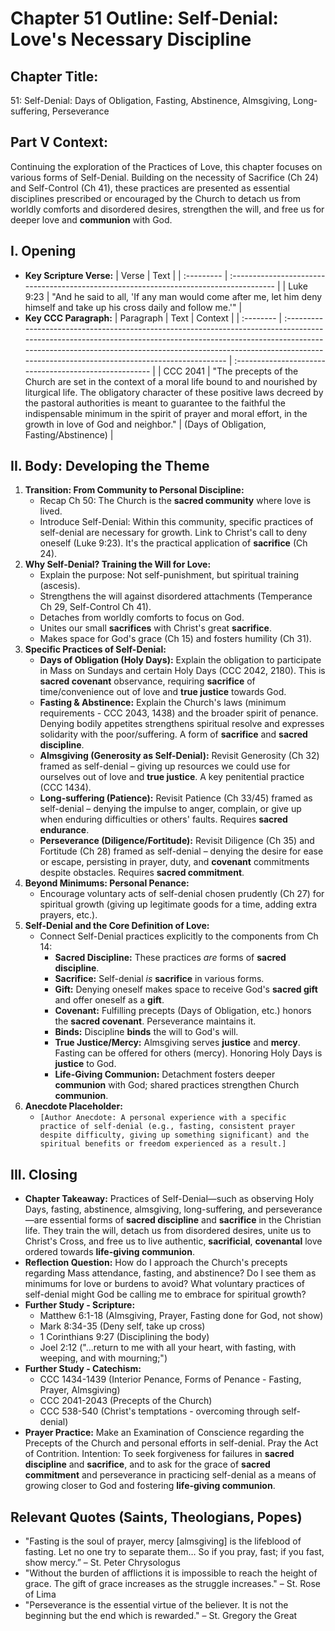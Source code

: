 # Chapter 51 Outline: Self-Denial: Love's Necessary Discipline

## Chapter Title:
51: Self-Denial: Days of Obligation, Fasting, Abstinence, Almsgiving, Long-suffering, Perseverance

## Part V Context:
Continuing the exploration of the Practices of Love, this chapter focuses on various forms of Self-Denial. Building on the necessity of Sacrifice (Ch 24) and Self-Control (Ch 41), these practices are presented as essential disciplines prescribed or encouraged by the Church to detach us from worldly comforts and disordered desires, strengthen the will, and free us for deeper love and **communion** with God.

## I. Opening

*   **Key Scripture Verse:**
    | Verse      | Text                                                                                   |
    | :--------- | :------------------------------------------------------------------------------------- |
    | Luke 9:23  | "And he said to all, 'If any man would come after me, let him deny himself and take up his cross daily and follow me.'" |
*   **Key CCC Paragraph:**
    | Paragraph | Text                                                                                                                                                                                                                                                                                       | Context                                                |
    | :-------- | :----------------------------------------------------------------------------------------------------------------------------------------------------------------------------------------------------------------------------------------------------------------------------------------- | :----------------------------------------------------- |
    | CCC 2041  | "The precepts of the Church are set in the context of a moral life bound to and nourished by liturgical life. The obligatory character of these positive laws decreed by the pastoral authorities is meant to guarantee to the faithful the indispensable minimum in the spirit of prayer and moral effort, in the growth in love of God and neighbor." | (Days of Obligation, Fasting/Abstinence) |

## II. Body: Developing the Theme

1.  **Transition: From Community to Personal Discipline:**
    *   Recap Ch 50: The Church is the **sacred community** where love is lived.
    *   Introduce Self-Denial: Within this community, specific practices of self-denial are necessary for growth. Link to Christ's call to deny oneself (Luke 9:23). It's the practical application of **sacrifice** (Ch 24).
2.  **Why Self-Denial? Training the Will for Love:**
    *   Explain the purpose: Not self-punishment, but spiritual training (ascesis).
    *   Strengthens the will against disordered attachments (Temperance Ch 29, Self-Control Ch 41).
    *   Detaches from worldly comforts to focus on God.
    *   Unites our small **sacrifices** with Christ's great **sacrifice**.
    *   Makes space for God's grace (Ch 15) and fosters humility (Ch 31).
3.  **Specific Practices of Self-Denial:**
    *   **Days of Obligation (Holy Days):** Explain the obligation to participate in Mass on Sundays and certain Holy Days (CCC 2042, 2180). This is **sacred covenant** observance, requiring **sacrifice** of time/convenience out of love and **true justice** towards God.
    *   **Fasting & Abstinence:** Explain the Church's laws (minimum requirements - CCC 2043, 1438) and the broader spirit of penance. Denying bodily appetites strengthens spiritual resolve and expresses solidarity with the poor/suffering. A form of **sacrifice** and **sacred discipline**.
    *   **Almsgiving (Generosity as Self-Denial):** Revisit Generosity (Ch 32) framed as self-denial – giving up resources we could use for ourselves out of love and **true justice**. A key penitential practice (CCC 1434).
    *   **Long-suffering (Patience):** Revisit Patience (Ch 33/45) framed as self-denial – denying the impulse to anger, complain, or give up when enduring difficulties or others' faults. Requires **sacred endurance**.
    *   **Perseverance (Diligence/Fortitude):** Revisit Diligence (Ch 35) and Fortitude (Ch 28) framed as self-denial – denying the desire for ease or escape, persisting in prayer, duty, and **covenant** commitments despite obstacles. Requires **sacred commitment**.
4.  **Beyond Minimums: Personal Penance:**
    *   Encourage voluntary acts of self-denial chosen prudently (Ch 27) for spiritual growth (giving up legitimate goods for a time, adding extra prayers, etc.).
5.  **Self-Denial and the Core Definition of Love:**
    *   Connect Self-Denial practices explicitly to the components from Ch 14:
        *   **Sacred Discipline:** These practices *are* forms of **sacred discipline**.
        *   **Sacrifice:** Self-denial *is* **sacrifice** in various forms.
        *   **Gift:** Denying oneself makes space to receive God's **sacred gift** and offer oneself as a **gift**.
        *   **Covenant:** Fulfilling precepts (Days of Obligation, etc.) honors the **sacred covenant**. Perseverance maintains it.
        *   **Binds:** Discipline **binds** the will to God's will.
        *   **True Justice/Mercy:** Almsgiving serves **justice** and **mercy**. Fasting can be offered for others (mercy). Honoring Holy Days is **justice** to God.
        *   **Life-Giving Communion:** Detachment fosters deeper **communion** with God; shared practices strengthen Church **communion**.
6.  **Anecdote Placeholder:**
    *   `[Author Anecdote: A personal experience with a specific practice of self-denial (e.g., fasting, consistent prayer despite difficulty, giving up something significant) and the spiritual benefits or freedom experienced as a result.]`

## III. Closing

*   **Chapter Takeaway:** Practices of Self-Denial—such as observing Holy Days, fasting, abstinence, almsgiving, long-suffering, and perseverance—are essential forms of **sacred discipline** and **sacrifice** in the Christian life. They train the will, detach us from disordered desires, unite us to Christ's Cross, and free us to live authentic, **sacrificial**, **covenantal** love ordered towards **life-giving communion**.
*   **Reflection Question:** How do I approach the Church's precepts regarding Mass attendance, fasting, and abstinence? Do I see them as minimums for love or burdens to avoid? What voluntary practices of self-denial might God be calling me to embrace for spiritual growth?
*   **Further Study - Scripture:**
    *   Matthew 6:1-18 (Almsgiving, Prayer, Fasting done for God, not show)
    *   Mark 8:34-35 (Deny self, take up cross)
    *   1 Corinthians 9:27 (Disciplining the body)
    *   Joel 2:12 ("...return to me with all your heart, with fasting, with weeping, and with mourning;")
*   **Further Study - Catechism:**
    *   CCC 1434-1439 (Interior Penance, Forms of Penance - Fasting, Prayer, Almsgiving)
    *   CCC 2041-2043 (Precepts of the Church)
    *   CCC 538-540 (Christ's temptations - overcoming through self-denial)
*   **Prayer Practice:** Make an Examination of Conscience regarding the Precepts of the Church and personal efforts in self-denial. Pray the Act of Contrition. Intention: To seek forgiveness for failures in **sacred discipline** and **sacrifice**, and to ask for the grace of **sacred commitment** and perseverance in practicing self-denial as a means of growing closer to God and fostering **life-giving communion**.

## Relevant Quotes (Saints, Theologians, Popes)

*   "Fasting is the soul of prayer, mercy [almsgiving] is the lifeblood of fasting. Let no one try to separate them… So if you pray, fast; if you fast, show mercy.” – St. Peter Chrysologus
*   "Without the burden of afflictions it is impossible to reach the height of grace. The gift of grace increases as the struggle increases." – St. Rose of Lima
*   "Perseverance is the essential virtue of the believer. It is not the beginning but the end which is rewarded." – St. Gregory the Great
